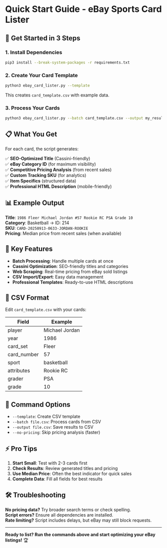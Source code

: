# Quick Start Guide - eBay Sports Card Lister

## 🚀 Get Started in 3 Steps

### 1. Install Dependencies
```bash
pip3 install --break-system-packages -r requirements.txt
```

### 2. Create Your Card Template
```bash
python3 ebay_card_lister.py --template
```
This creates `card_template.csv` with example data.

### 3. Process Your Cards
```bash
python3 ebay_card_lister.py --batch card_template.csv --output my_results.csv
```

## 📋 What You Get

For each card, the script generates:

✅ **SEO-Optimized Title** (Cassini-friendly)  
✅ **eBay Category ID** (for maximum visibility)  
✅ **Competitive Pricing Analysis** (from recent sales)  
✅ **Custom Tracking SKU** (for analytics)  
✅ **Item Specifics** (structured data)  
✅ **Professional HTML Description** (mobile-friendly)

## 📊 Example Output

**Title**: `1986 Fleer Michael Jordan #57 Rookie RC PSA Grade 10`  
**Category**: Basketball → ID: 214  
**SKU**: `CARD-20250913-0633-JORDAN-ROOKIE`  
**Pricing**: Median price from recent sales (when available)

## 🎯 Key Features

- **Batch Processing**: Handle multiple cards at once
- **Cassini Optimization**: SEO-friendly titles and categories
- **Web Scraping**: Real-time pricing from eBay sold listings
- **CSV Import/Export**: Easy data management
- **Professional Templates**: Ready-to-use HTML descriptions

## 📝 CSV Format

Edit `card_template.csv` with your cards:

| Field | Example |
|-------|---------|
| player | Michael Jordan |
| year | 1986 |
| card_set | Fleer |
| card_number | 57 |
| sport | basketball |
| attributes | Rookie RC |
| grader | PSA |
| grade | 10 |

## 🔧 Command Options

- `--template`: Create CSV template
- `--batch file.csv`: Process cards from CSV
- `--output file.csv`: Save results to CSV
- `--no-pricing`: Skip pricing analysis (faster)

## ⚡ Pro Tips

1. **Start Small**: Test with 2-3 cards first
2. **Check Results**: Review generated titles and pricing
3. **Use Median Price**: Often the best indicator for quick sales
4. **Complete Data**: Fill all fields for best results

## 🛠️ Troubleshooting

**No pricing data?** Try broader search terms or check spelling.  
**Script errors?** Ensure all dependencies are installed.  
**Rate limiting?** Script includes delays, but eBay may still block requests.

---

**Ready to list? Run the commands above and start optimizing your eBay listings!** 🏆